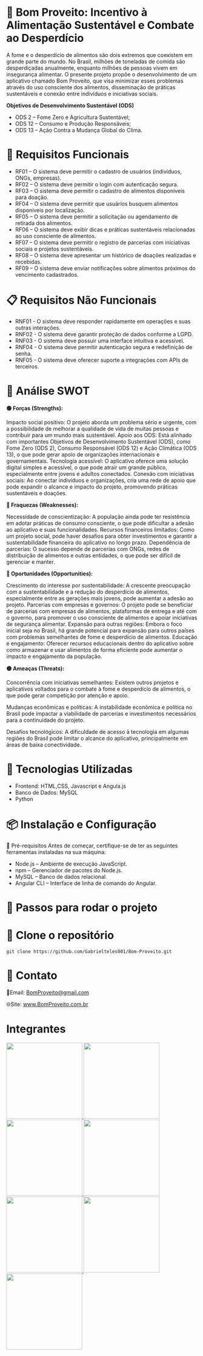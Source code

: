 # 📌 Bom Proveito: Incentivo à Alimentação Sustentável e Combate ao Desperdício

<p>A fome e o desperdício de alimentos são dois extremos que coexistem em grande parte do mundo. No Brasil, milhões de toneladas de comida são desperdiçadas anualmente, enquanto milhões de pessoas vivem em insegurança alimentar. O presente projeto propõe o desenvolvimento de um aplicativo chamado Bom Proveito, que visa minimizar esses problemas através do uso consciente dos alimentos, disseminação de práticas sustentáveis e conexão entre indivíduos e iniciativas sociais.</p>

**Objetivos de Desenvolvimento Sustentável (ODS)**

- ODS 2 – Fome Zero e Agricultura Sustentável;
- ODS 12 – Consumo e Produção Responsáveis;
- ODS 13 – Ação Contra a Mudança Global do Clima.

# 📝 Requisitos Funcionais

- RF01 – O sistema deve permitir o cadastro de usuários (indivíduos, ONGs, empresas).
- RF02 – O sistema deve permitir o login com autenticação segura.
- RF03 – O sistema deve permitir o cadastro de alimentos disponíveis para doação.
- RF04 – O sistema deve permitir que usuários busquem alimentos disponíveis por localização.
- RF05 – O sistema deve permitir a solicitação ou agendamento de retirada dos alimentos.
- RF06 – O sistema deve exibir dicas e práticas sustentáveis relacionadas ao uso consciente de alimentos.
- RF07 – O sistema deve permitir o registro de parcerias com iniciativas sociais e projetos sustentáveis.
- RF08 – O sistema deve apresentar um histórico de doações realizadas e recebidas.
- RF09 – O sistema deve enviar notificações sobre alimentos próximos do vencimento cadastrados.

# 📋 Requisitos Não Funcionais

- RNF01 - O sistema deve responder rapidamente em operações e suas outras interações.
- RNF02 - O sistema deve garantir proteção de dados conforme a LGPD.
- RNF03 - O sistema deve possuir uma interface intuitiva e acessível.
- RNF04 - O sistema deve permitir autenticação segura e redefinição de senha.
- RNF05 - O sistema deve oferecer suporte a integrações com APIs de terceiros.

# 🧩 Análise SWOT 

**🟢 Forças (Strengths):**
<p>Impacto social positivo: O projeto aborda um problema sério e urgente, com a possibilidade de melhorar a qualidade de vida de muitas pessoas e contribuir para um mundo mais sustentável.
Apoio aos ODS: Está alinhado com importantes Objetivos de Desenvolvimento Sustentável (ODS), como Fome Zero (ODS 2), Consumo Responsável (ODS 12) e Ação Climática (ODS 13), o que pode gerar apoio de organizações internacionais e governamentais.
Tecnologia acessível: O aplicativo oferece uma solução digital simples e acessível, o que pode atrair um grande público, especialmente entre jovens e adultos conectados.
Conexão com iniciativas sociais: Ao conectar indivíduos e organizações, cria uma rede de apoio que pode expandir o alcance e impacto do projeto, promovendo práticas sustentáveis e doações.</p>

**🔴 Fraquezas (Weaknesses):**
<p>Necessidade de conscientização: A população ainda pode ter resistência em adotar práticas de consumo consciente, o que pode dificultar a adesão ao aplicativo e suas funcionalidades. 
Recursos financeiros limitados: Como um projeto social, pode haver desafios para obter investimentos e garantir a sustentabilidade financeira do aplicativo no longo prazo.
Dependência de parcerias: O sucesso depende de parcerias com ONGs, redes de distribuição de alimentos e outras entidades, o que pode ser difícil de gerenciar e manter.</p>

**🔵 Oportunidades (Opportunities):**
<p>Crescimento do interesse por sustentabilidade: A crescente preocupação com a sustentabilidade e a redução do desperdício de alimentos, especialmente entre as gerações mais jovens, pode aumentar a adesão ao projeto.
Parcerias com empresas e governos: O projeto pode se beneficiar de parcerias com empresas de alimentos, plataformas de entrega e até com o governo, para promover o uso consciente de alimentos e apoiar iniciativas de segurança alimentar.
Expansão para outras regiões: Embora o foco inicial seja no Brasil, há grande potencial para expansão para outros países com problemas semelhantes de fome e desperdício de alimentos. Educação e engajamento: Oferecer recursos educacionais dentro do aplicativo sobre como armazenar e usar alimentos de forma eficiente pode aumentar o impacto e engajamento da população.</p>

**🟡 Ameaças (Threats):**
<p>Concorrência com iniciativas semelhantes: Existem outros projetos e aplicativos voltados para o combate à fome e desperdício de alimentos, o que pode gerar competição por atenção e apoio.

Mudanças econômicas e políticas: A instabilidade econômica e política no Brasil pode impactar a viabilidade de parcerias e investimentos necessários para a continuidade do projeto.

Desafios tecnológicos: A dificuldade de acesso à tecnologia em algumas regiões do Brasil pode limitar o alcance do aplicativo, principalmente em áreas de baixa conectividade.</p>

# 🚀 Tecnologias Utilizadas

- Frontend: HTML,CSS, Javascript e Angula.js
- Banco de Dados: MySQL
- Python 

# 📦 Instalação e Configuração

🔧 Pré-requisitos
Antes de começar, certifique-se de ter as seguintes ferramentas instaladas na sua máquina:

- Node.js – Ambiente de execução JavaScript.
- npm – Gerenciador de pacotes do Node.js.
- MySQL – Banco de dados relacional.
- Angular CLI – Interface de linha de comando do Angular.

# 🎯 Passos para rodar o projeto

# 🔗 Clone o repositório

```git
git clone https://github.com/Gabrielteles001/Bom-Proveito.git
```

# 📌 Contato

📧Email: BomProveito@gmail.com

🌐Site: www.BomProveito.com.br

# Integrantes

</tr>
  <tr aling=center>
    <td>
     <td>
      <a href="https://github.com/Gabrielteles001">
        <img src="https://avatars.githubusercontent.com/u/127240150?v=4" height="200px" width="200px">
      </a>
    </td>
      <a href="https://github.com/camillyfaria">
        <img src="https://avatars.githubusercontent.com/u/118902592?v=4" height="200px" width="200px">
      </a>
    </td>
    <td>
      <a href="https://github.com/evertonasantiago">
        <img src="https://avatars.githubusercontent.com/u/101288108?v=4" height="200px" width="200px">
      </a>
    </td>
    <td>
      <a href="https://github.com/gbrl-leite">
        <img src="https://avatars.githubusercontent.com/u/115123199?v=4" height="200px" width="200px">
      </a>
    </td>
    <td>
      <a href="https://github.com/JesseFelix12">
        <img src="https://avatars.githubusercontent.com/u/128835487?v=4" height="200px" width="200px">
      </a>
    </td>
    <td>
      <a href="https://github.com/Layysa">
        <img src="https://avatars.githubusercontent.com/u/172287735?v=4" height="200px" width="200px">
      </a>
    </td>
    <td>
      <a href="https://github.com/vinicius009878">
        <img src="https://avatars.githubusercontent.com/u/181135115?v=4" height="200px" width="200px">
      </a>
    </td>    